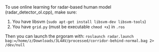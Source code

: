 To use online learning for radar-based human model (radar_detector_ol.cpp), make sure:

1. You have libsvm (`sudo apt-get install libsvm-dev libsvm-tools`)
2. You have `grid.py` (must be executable `chmod +x`) in `.ros`

Then you can launch the prgoram with:
`roslaunch radar.launch bag:=/home/z/Downloads/3L4AV/processed/corridor-behind-normal.bag 2> /dev/null`
